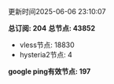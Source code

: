 更新时间2025-06-06 23:10:07

**总订阅: 204**
**总节点: 43852**
- vless节点: 18830
- hysteria2节点: 4

**google ping有效节点: 197**
